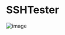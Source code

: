 # SSHTester

![image](https://github.com/user-attachments/assets/f6190255-1783-4d80-bb03-1f10862ff2ab)

